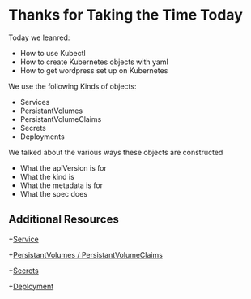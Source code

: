 # Thanks for Taking the Time Today

Today we leanred: 

+ How to use Kubectl
+ How to create Kubernetes objects with yaml 
+ How to get wordpress set up on Kubernetes

We use the following Kinds of objects:

+ Services
+ PersistantVolumes
+ PersistantVolumeClaims
+ Secrets
+ Deployments

We talked about the various ways these objects are constructed

+ What the apiVersion is for
+ What the kind is
+ What the metadata is for
+ What the spec does

## Additional Resources

+[Service](https://kubernetes.io/docs/concepts/services-networking/service/)

+[PersistantVolumes / PersistantVolumeClaims](https://kubernetes.io/docs/concepts/storage/persistent-volumes)

+[Secrets](https://kubernetes.io/docs/concepts/configuration/secret/)

+[Deployment](https://kubernetes.io/docs/concepts/workloads/controllers/deployment/)
